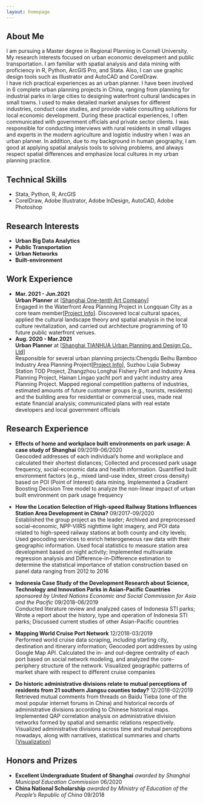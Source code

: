 ```yaml
---
layout: homepage
---
```


## About Me
I am pursuing a Master degree in Regional Planning in Cornell University. My research interests focused on urban economic development and public transportation. I am familiar with spatial analysis and data mining with proficiency in R, Python, ArcGIS Pro, and Stata. Also, I can use graphic design tools such as Illustrator and AutoCAD and CorelDraw.
<br>
I have rich practical experiences as an urban planner. I have been involved in 6 complete urban planning projects in China, ranging from planning for industrial parks in large cities to designing waterfront cultural landscapes in small towns. I used to make detailed market analyses for different industries, conduct case studies, and provide viable consulting solutions for local economic development. During these practical experiences, I often communicated with government officials and private sector clients. I was responsible for conducting interviews with rural residents in small villages and experts in the modern agriculture and logistic industry when I was an urban planner. In addition, due to my background in human geography, I am good at applying spatial analysis tools to solving problems, and always respect spatial differences and emphasize local cultures in my urban planning practice.

## Technical Skills
- Stata, Python, R, ArcGIS
- CorelDraw, Adobe Illustrator, Adobe InDesign, AutoCAD, Adobe Photoshop


## Research Interests

- **Urban Big Data Analytics** 
- **Public Transportation**
- **Urban Networks**
- **Built-environment**

## Work Experience

- **Mar. 2021 - Jun.2021** 
  <br>
  **Urban Planner** at [[Shanghai One-tenth Art Company](https://www.onetenth.cn/en/home/)]
  <br>
  Engaged in the Waterfront Area Planning Project in Longquan City as a core team member[[Project Info](https://www.onetenth.cn/en/cities/p_f992b662a4c3d36c3a92f7c7bd14cbd2)]. Discovered local cultural spaces, applied the cultural landscape theory and spatial analysis in the local culture revitalization, and carried out architecture programming of 10 future public waterfront venues.
- **Aug. 2020 - Mar.2021** 
  <br>
  **Urban Planner** at [[Shanghai TIANHUA Urban Planning and Design Co., Ltd](https://www.thape.com/?locale=en)]
  <br>
  Responsible for several urban planning projects:Chengdu Beihu Bamboo Industry Area Planning Project[[Project Info](https://www.thape.com/works/60)], Suzhou Lujia Subway Station TOD Project, Zhangzhou Longhai Fishery Port and Industry Area Planning Project, Hainan Lingao yacht port and yacht industry area Planning Project. Mapped regional competition patterns of industries, estimated amounts of future customer groups (e.g., tourists, residents) and the building area for residential or commercial uses, made real estate financial analysis; communicated plans with real estate developers and local government officials

## Research Experience

- **Effects of home and workplace built environments on park usage: A case study of Shanghai** 09/2019-06/2020
  <br>
  Geocoded addresses of each individual’s home and workplace and calculated their shortest distances; Collected and processed park usage frequency, social-economic data and health information. Quantified built environment factors (e.g., mixed land-use index, street cross density) based on POI (Point of Interest) data mining. Implemented a Gradient Boosting Decision Tree model to analyze the non-linear impact of urban built environment on park usage frequency

- **How the Location Selection of High-speed Railway Stations Influences Station Area Development in China?** 09/2017-09/2020
  <br>
  Established the group project as the leader; Archived and preprocessed social-economic, NPP-VIIRS nighttime light imagery, and POI data related to high-speed railway stations at both county and city levels; Used geocoding services to enrich heterogeneous raw data with their geographic information. Used focal statistics to measure station area development based on night activity; Implemented multivariate regression analysis and Difference-in-Difference estimation to determine the statistical importance of station construction based on panel data ranging from 2012 to 2016

- **Indonesia Case Study of the Development Research about Science, Technology and Innovation Parks in Asian-Pacific Countries** *sponsored by United Nations Economic and Social Commission for Asia and the Pacific* 09/2018-06/2019
  <br>
  Conducted literature review and analyzed cases of Indonesia STI parks; Wrote a report about the history, type and operation of Indonesia STI parks; Discussed current studies of other Asian-Pacific countries

- **Mapping World Cruise Port Network** 12/2018-03/2019
  <br>
  Performed world cruise data scraping, including starting city, destination and itinerary information; Geocoded port addresses by using Google Map API. Calculated the in- and out-degree centrality of each port based on social network modeling, and analyzed the core-periphery structure of the network. Visualized geographic patterns of market share with respect to different cruise companies 

- **Do historic administrative divisions relate to mutual perceptions of residents from 21 southern Jiangsu counties today?** 12/2018-02/2019
  <br>
  Retrieved mutual comments from threads on Baidu Tieba (one of the most popular internet forums in China) and historical records of administrative divisions according to Chinese historical maps. Implemented QAP correlation analysis on administrative division networks formed by spatial and semantic relations respectively. Visualized administrative divisions across time and mutual perceptions nowadays, along with narratives, statistical summaries and charts
  [[Visualization](./assets/img/tx.jpg)]

## Honors and Prizes
- **Excellent Undergraduate Student of Shanghai** *awarded by Shanghai Municipal Education Commission* 06/2020
- **China National Scholarship** *awarded by Ministry of Education of the People’s Republic of China* 09/2018

